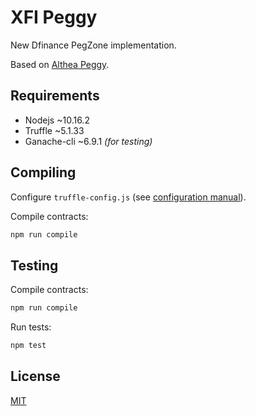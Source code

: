 # XFI Peggy

New Dfinance PegZone implementation.

Based on [Althea Peggy](https://github.com/cosmos/peggy/tree/althea-peggy).

## Requirements

- Nodejs ~10.16.2
- Truffle ~5.1.33
- Ganache-cli ~6.9.1 *(for testing)*

## Compiling

Configure `truffle-config.js` (see [configuration manual](http://truffleframework.com/docs/advanced/configuration)).

Compile contracts:

```bash
npm run compile
```

## Testing

Compile contracts:

```bash
npm run compile
```

Run tests:

```bash
npm test
```

## License

[MIT](./LICENSE)

